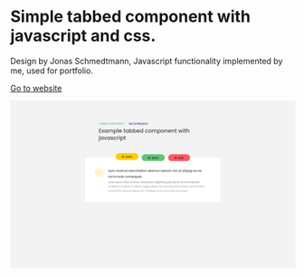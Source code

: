# Simple tabbed component with javascript and css.

Design by Jonas Schmedtmann, Javascript functionality implemented by me, used for portfolio.

[Go to website](https://fatihfurkanaydemir-tabbedcomponent.netlify.app/)

![](https://github.com/fatihfurkanaydemir/javascript-tabbedcomponent/blob/master/page.png)
